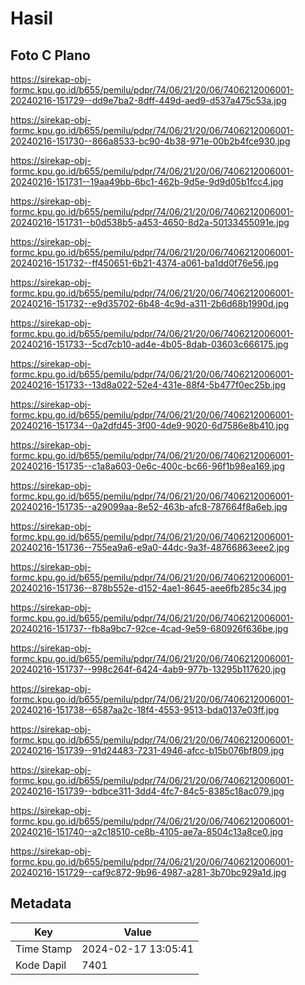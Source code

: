 # Hasil

## Foto C Plano

https://sirekap-obj-formc.kpu.go.id/b655/pemilu/pdpr/74/06/21/20/06/7406212006001-20240216-151729--dd9e7ba2-8dff-449d-aed9-d537a475c53a.jpg

https://sirekap-obj-formc.kpu.go.id/b655/pemilu/pdpr/74/06/21/20/06/7406212006001-20240216-151730--866a8533-bc90-4b38-971e-00b2b4fce930.jpg

https://sirekap-obj-formc.kpu.go.id/b655/pemilu/pdpr/74/06/21/20/06/7406212006001-20240216-151731--19aa49bb-6bc1-462b-9d5e-9d9d05b1fcc4.jpg

https://sirekap-obj-formc.kpu.go.id/b655/pemilu/pdpr/74/06/21/20/06/7406212006001-20240216-151731--b0d538b5-a453-4650-8d2a-50133455091e.jpg

https://sirekap-obj-formc.kpu.go.id/b655/pemilu/pdpr/74/06/21/20/06/7406212006001-20240216-151732--ff450651-6b21-4374-a061-ba1dd0f76e56.jpg

https://sirekap-obj-formc.kpu.go.id/b655/pemilu/pdpr/74/06/21/20/06/7406212006001-20240216-151732--e9d35702-6b48-4c9d-a311-2b6d68b1990d.jpg

https://sirekap-obj-formc.kpu.go.id/b655/pemilu/pdpr/74/06/21/20/06/7406212006001-20240216-151733--5cd7cb10-ad4e-4b05-8dab-03603c666175.jpg

https://sirekap-obj-formc.kpu.go.id/b655/pemilu/pdpr/74/06/21/20/06/7406212006001-20240216-151733--13d8a022-52e4-431e-88f4-5b477f0ec25b.jpg

https://sirekap-obj-formc.kpu.go.id/b655/pemilu/pdpr/74/06/21/20/06/7406212006001-20240216-151734--0a2dfd45-3f00-4de9-9020-6d7586e8b410.jpg

https://sirekap-obj-formc.kpu.go.id/b655/pemilu/pdpr/74/06/21/20/06/7406212006001-20240216-151735--c1a8a603-0e6c-400c-bc66-96f1b98ea169.jpg

https://sirekap-obj-formc.kpu.go.id/b655/pemilu/pdpr/74/06/21/20/06/7406212006001-20240216-151735--a29099aa-8e52-463b-afc8-787664f8a6eb.jpg

https://sirekap-obj-formc.kpu.go.id/b655/pemilu/pdpr/74/06/21/20/06/7406212006001-20240216-151736--755ea9a6-e9a0-44dc-9a3f-48766863eee2.jpg

https://sirekap-obj-formc.kpu.go.id/b655/pemilu/pdpr/74/06/21/20/06/7406212006001-20240216-151736--878b552e-d152-4ae1-8645-aee6fb285c34.jpg

https://sirekap-obj-formc.kpu.go.id/b655/pemilu/pdpr/74/06/21/20/06/7406212006001-20240216-151737--fb8a9bc7-92ce-4cad-9e59-680926f636be.jpg

https://sirekap-obj-formc.kpu.go.id/b655/pemilu/pdpr/74/06/21/20/06/7406212006001-20240216-151737--998c264f-6424-4ab9-977b-13295b117620.jpg

https://sirekap-obj-formc.kpu.go.id/b655/pemilu/pdpr/74/06/21/20/06/7406212006001-20240216-151738--6587aa2c-18f4-4553-9513-bda0137e03ff.jpg

https://sirekap-obj-formc.kpu.go.id/b655/pemilu/pdpr/74/06/21/20/06/7406212006001-20240216-151739--91d24483-7231-4946-afcc-b15b076bf809.jpg

https://sirekap-obj-formc.kpu.go.id/b655/pemilu/pdpr/74/06/21/20/06/7406212006001-20240216-151739--bdbce311-3dd4-4fc7-84c5-8385c18ac079.jpg

https://sirekap-obj-formc.kpu.go.id/b655/pemilu/pdpr/74/06/21/20/06/7406212006001-20240216-151740--a2c18510-ce8b-4105-ae7a-8504c13a8ce0.jpg

https://sirekap-obj-formc.kpu.go.id/b655/pemilu/pdpr/74/06/21/20/06/7406212006001-20240216-151729--caf9c872-9b96-4987-a281-3b70bc929a1d.jpg


## Metadata

| Key        | Value               |
| ---------- | ------------------- |
| Time Stamp | 2024-02-17 13:05:41 |
| Kode Dapil | 7401                |



